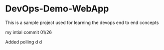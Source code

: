 # DevOps-Demo-WebApp
This is a sample project used for learning the devops end to end concepts

my intial commit 01/26

Added polling
 d
d
